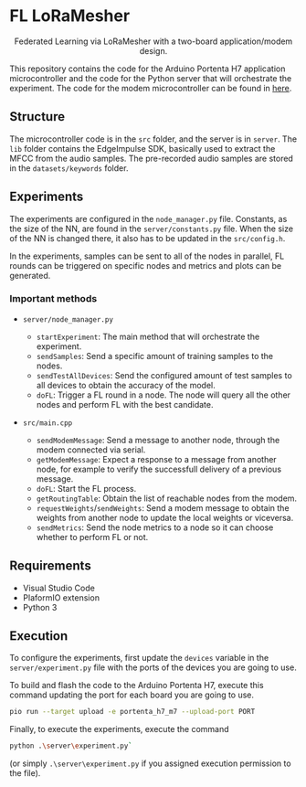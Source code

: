 # FL LoRaMesher

<p align="center">
Federated Learning via LoRaMesher with a two-board application/modem design.
</p>

This repository contains the code for the Arduino Portenta H7 application microcontroller and the code for the Python server that will orchestrate the experiment.
The code for the modem microcontroller can be found in [here](https://github.com/NilLlisterri/TTGO-LoRaMesher/tree/master).

## Structure

The microcontroller code is in the `src` folder, and the server is in `server`.
The `lib` folder contains the EdgeImpulse SDK, basically used to extract the MFCC from the audio samples.
The pre-recorded audio samples are stored in the `datasets/keywords` folder.

## Experiments
The experiments are configured in the `node_manager.py` file. 
Constants, as the size of the NN, are found in the `server/constants.py` file. When the size of the NN is changed there, it also has to be updated in the `src/config.h`.

In the experiments, samples can be sent to all of the nodes in parallel, FL rounds can be triggered on specific nodes and metrics and plots can be generated.

### Important methods

* `server/node_manager.py`
    * `startExperiment`: The main method that will orchestrate the experiment.
    * `sendSamples`: Send a specific amount of training samples to the nodes.
    * `sendTestAllDevices`: Send the configured amount of test samples to all devices to obtain the accuracy of the model.
    * `doFL`: Trigger a FL round in a node. The node will query all the other nodes and perform FL with the best candidate.

* `src/main.cpp`
    * `sendModemMessage`: Send a message to another node, through the modem connected via serial.
    * `getModemMessage`: Expect a response to a message from another node, for example to verify the successfull delivery of a previous message.
    * `doFL`: Start the FL process.
    * `getRoutingTable`: Obtain the list of reachable nodes from the modem.
    * `requestWeights`/`sendWeights`: Send a modem message to obtain the weights from another node to update the local weights or viceversa.
    * `sendMetrics`: Send the node metrics to a node so it can choose whether to perform FL or not.


## Requirements
* Visual Studio Code
* PlaformIO extension
* Python 3

## Execution
To configure the experiments, first update the `devices` variable in the `server/experiment.py` file with the ports of the devices you are going to use.

To build and flash the code to the Arduino Portenta H7, execute this command updating the port for each board you are going to use.
```sh
pio run --target upload -e portenta_h7_m7 --upload-port PORT
```

Finally, to execute the experiments, execute the command
```sh
python .\server\experiment.py`
```
(or simply `.\server\experiment.py` if you assigned execution permission to the file).
